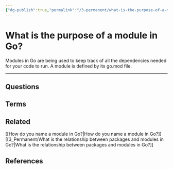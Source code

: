 ```yaml
---
{"dg-publish":true,"permalink":"/3-permanent/what-is-the-purpose-of-a-module-in-go/","tags":["code/go"],"created":"2023-08-04T06:10:27.865-06:00","updated":"2023-09-05T13:45:03.345-06:00"}
---
```


# What is the purpose of a module in Go?
Modules in Go are being used to keep track of all the dependencies needed for your code to run. A module is defined by its go.mod file.

---
## Questions
## Terms
## Related
[[How do you name a module in Go?\|How do you name a module in Go?]]
[[3_Permanent/What is the relationship between packages and modules in Go?\|What is the relationship between packages and modules in Go?]]
## References